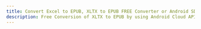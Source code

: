 ---title: Convert Excel to EPUB, XLTX to EPUB FREE Converter or Android SDKdescription: Free Conversion of XLTX to EPUB by using Android Cloud APIs & SDKs. Also Create, Edit & Render Microsoft Excel, CSV and SpreadsheetML worksheets or spreadsheet in the Cloud.---